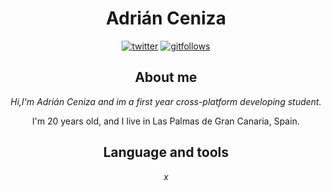 <h1 align='center'>Adrián Ceniza</h2>
<div align='center'>
<a href='https://twitter.com/sirzenii' rel='nofollow'>
 <img src='https://img.shields.io/twitter/follow/sirzenii?label=Follow&style=social' href='https://twitter.com/sirzenii' alt='twitter'/></a>
 
 <a href='https://github.com/users/follow?target=adriceniza' action="/users/follow?target=adriceniza" rel='nofollowgit'>
 <img src='https://img.shields.io/github/followers/adriceniza?style=social' alt='gitfollows'/>
 </a>


<h2 align='center' >About me</h2>
<i align='center'>Hi,I'm Adrián Ceniza and im a first year cross-platform developing student.</i>
<p align='center'>I'm 20 years old, and I live in Las Palmas de Gran Canaria, Spain.</p>
<h2 align='center'>Language and tools</h2>
<i align='center'>x</i>
